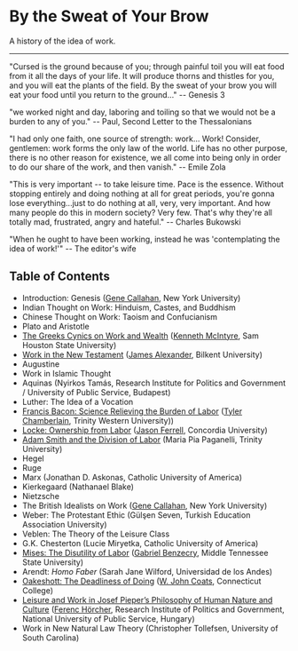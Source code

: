 # By the Sweat of Your Brow

A history of the idea of work.

__________

"Cursed is the ground because of you; through painful toil you will eat food from it
all the days of your life. It will produce thorns and thistles for you,
and you will eat the plants of the field. By the sweat of your brow
you will eat your food until you return to the ground..." -- Genesis 3

"we worked night and day, laboring and toiling so that we would not be a burden
to any of you." -- Paul, Second Letter to the Thessalonians

"I had only one faith, one source of strength: work... Work! Consider, gentlemen:
work forms the only law of the world. Life has no other purpose, there is no
other reason for existence, we all come into being only in order to do our
share of the work, and then vanish." -- Emile Zola

"This is very important -- to take leisure time. Pace is the essence. Without
stopping entirely and doing nothing at all for great periods, you're gonna lose
everything...just to do nothing at all, very, very important. And how many
people do this in modern society? Very few. That's why they're all totally mad,
frustrated, angry and hateful." -- Charles Bukowski

"When he ought to have been working, instead he was 'contemplating the idea of
work!'" -- The editor's wife


## Table of Contents

- Introduction: Genesis ([Gene Callahan](bios/callahan.md), New York University)
- Indian Thought on Work: Hinduism, Castes, and Buddhism
- Chinese Thought on Work: Taoism and Confucianism
- Plato and Aristotle
- [The Greeks Cynics on Work and Wealth](abstracts/cynics.md) ([Kenneth
McIntyre](bios/mcintyre.md), Sam Houston State University)
- [Work in the New Testament](abstracts/newtestament.md) ([James
Alexander](bios/alexander.md), Bilkent University)
- Augustine
- Work in Islamic Thought
- Aquinas (Nyirkos Tamás, Research Institute for Politics and Government /
University of Public Service, Budapest)
- Luther: The Idea of a Vocation
- [Francis Bacon: Science Relieving the Burden of Labor](abstracts/bacon.md)
([Tyler Chamberlain](bios/chamberlain.md), Trinity Western University))
- [Locke: Ownership from Labor](abstracts/locke.md) ([Jason
Ferrell](bios/ferrell.md), Concordia University)
- [Adam Smith and the Division of Labor](abstracts/smith.md) (Maria Pia Paganelli, Trinity University)
- Hegel
- Ruge
- Marx (Jonathan D. Askonas, Catholic University of America)
- Kierkegaard (Nathanael Blake)
- Nietzsche
- The British Idealists on Work ([Gene Callahan](bios/callahan.md), New York University)
- Weber: The Protestant Ethic (Gülşen Seven, Turkish Education Association University)
- Veblen: The Theory of the Leisure Class
- G.K. Chesterton (Lucie Miryetka, Catholic University of America)
- [Mises: The Disutility of Labor](abstracts/mises.md) ([Gabriel
Benzecry](bios/benzecry.md), Middle Tennessee State
University)
- Arendt: *Homo Faber* (Sarah Jane Wilford, Universidad de los Andes)
- [Oakeshott: The Deadliness of Doing](abstracts/oakeshott.md) ([W. John
Coats](bios/coats.md), Connecticut College)
- [Leisure and Work in Josef Pieper’s Philosophy of Human Nature and
Culture](abstracts.pieper.md)
([Ferenc Hörcher](bios/horcher.md), Research Institute of Politics and Government, National University of Public Service,
Hungary)
- Work in New Natural Law Theory (Christopher Tollefsen, University of South
Carolina)

